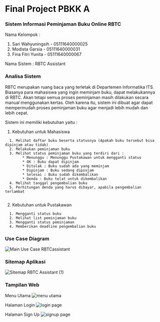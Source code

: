 # Final Project PBKK A
### Sistem Informasi Peminjaman Buku Online RBTC

Nama Kelompok :   
1. Sari Wahyuningsih - 05111640000025
2. Modista Garsia - 05111640000031
3. Fina Fitri Yunita - 05111640000067  
  
Nama Sistem : RBTC Assistant

### Analisa Sistem
RBTC merupakan ruang baca yang terletak di Departemen Informatika ITS. Biasanya para mahasiswa yang ingin meminjam buku, dapat melakukannya di RBTC. Akan tetapi semua proses peminjaman masih dilakukan secara manual menggunakan kertas. Oleh karena itu, sistem ini dibuat agar dapat mempermudah proses peminjaman buku agar menjadi lebih mudah dan lebih cepat.   
  
Sistem ini memiliki kebutuhan yaitu :   
1. Kebutuhan untuk Mahasiswa 
```
  1. Melihat daftar buku beserta statusnya (Apakah buku tersebut bisa dipinjam atau tidak)
  2. Melakukan peminjaman buku
  3. Melihat status peminjaman buku yang terdiri dari :  
        * Menunggu : Menunggu Pustakawan untuk mengganti status  
        * OK : Buku dapat dipinjam  
        * Ditolak : Buku sudah ada yang meminjam  
        * Dipinjam : Buku sedang dipinjam  
        * Selesai : Buku sudah dikembalikan  
        * Denda : Buku telat untuk dikembalikan  
  4. Melihat tanggal pengembalian buku  
  5. Perhitungan denda yang harus dibayar, apabila pengembalian terlambat
  
```  

2. Kebutuhan untuk Pustakawan  
```
  1. Mengganti status buku  
  2. Melihat list peminjaman buku  
  3. Mengganti status peminjaman  
  4. Memberikan deadline pengembalian buku
```

### Use Case Diagram
![Main Use Case RBTCassistant](https://user-images.githubusercontent.com/32873347/56113005-c82a9100-5f86-11e9-8585-d7aeb919fc64.jpg)

### Sitemap Aplikasi
![Sitemap RBTC Assistant (1)](https://user-images.githubusercontent.com/32903504/56113205-5f8fe400-5f87-11e9-86d3-a792cdac06de.png)

### Tampilan Web  
Menu Utama 
![menu utama](https://user-images.githubusercontent.com/32873349/56138204-9b936b00-5fc0-11e9-8903-314890ece472.png)  
  
Halaman Login
![login page](https://user-images.githubusercontent.com/32873349/56138250-b9f96680-5fc0-11e9-88a7-7cf186a04140.png)  
  
Halaman Sign Up
![signup page](https://user-images.githubusercontent.com/32873349/56138271-c5e52880-5fc0-11e9-853f-0c0a911922be.png)